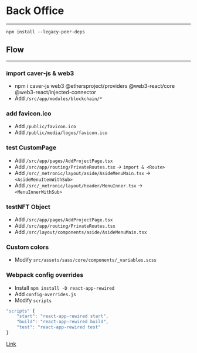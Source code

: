 # Back Office

---

```
npm install --legacy-peer-deps
```

## Flow

---

### import caver-js & web3

- npm i caver-js web3 @ethersproject/providers @web3-react/core @web3-react/injected-connector
- Add `/src/app/modules/blockchain/*`

### add favicon.ico

- Add `/public/favicon.ico`
- Add `/public/media/logos/favicon.ico`

### test CustomPage

- Add `/src/app/pages/AddProjectPage.tsx`
- Add `/src/app/routing/PrivateRoutes.tsx` -> `import & <Route>`
- Add `/src/_metronic/layout/aside/AsideMenuMain.tsx` -> `<AsideMenuItemWithSub>`
- Add `/src/_metronic/layout/header/MenuInner.tsx` -> `<MenuInnerWithSub>`

### testNFT Object

- Add `/src/app/pages/AddProjectPage.tsx`
- Add `/src/app/routing/PrivateRoutes.tsx`
- Add `/src/layout/components/aside/AsideMenuMain.tsx`

### Custom colors

- Modify `src/assets/sass/core/components/_variables.scss`

### Webpack config overrides

- Install `npm install -D react-app-rewired`
- Add `config-overrides.js`
- Modify `scripts`

```js
"scripts" {
    "start": "react-app-rewired start",
    "build": "react-app-rewired build",
    "test": "react-app-rewired test"
}
```

[Link](https://themeforest.net/item/metronic-responsive-admin-dashboard-template/4021469)
